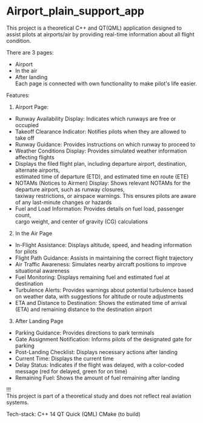 # Airport_plain_support_app

This project is a theoretical  C++ and QT(QML) application designed to  
assist pilots at airports/air by providing real-time information about all flight condition.  
  
There are 3 pages:  
- Airport  
- In the air  
- After landing  
Each page is connected with own functionality to make pilot's life easier.  
  
Features:    
  
1. Airport Page:  
- Runway Availability Display: Indicates which runways are free or occupied  
- Takeoff Clearance Indicator: Notifies pilots when they are allowed to take off  
- Runway Guidance: Provides instructions on which runway to proceed to  
- Weather Conditions Display: Provides simulated weather information affecting flights  
- Displays the filed flight plan, including departure airport, destination, alternate airports,         
estimated time of departure (ETD), and estimated time en route (ETE)        
- NOTAMs (Notices to Airmen) Display: Shows relevant NOTAMs for the departure airport, such as runway closures,        
taxiway restrictions, or airspace warnings. This ensures pilots are aware of any last-minute changes or hazards 
- Fuel and Load Information: Provides details on fuel load, passenger count,    
cargo weight, and center of gravity (CG) calculations   

2. In the Air Page  
- In-Flight Assistance: Displays altitude, speed, and heading information for pilots  
- Flight Path Guidance: Assists in maintaining the correct flight trajectory  
- Air Traffic Awareness: Simulates nearby aircraft positions to improve situational awareness  
- Fuel Monitoring: Displays remaining fuel and estimated fuel at destination
- Turbulence Alerts: Provides warnings about potential turbulence based on weather data, with suggestions for altitude or route adjustments
- ETA and Distance to Destination: Shows the estimated time of arrival (ETA) and remaining distance to the destination airport
  
3. After Landing Page  
- Parking Guidance: Provides directions to park terminals    
- Gate Assignment Notification: Informs pilots of the designated gate for parking    
- Post-Landing Checklist: Displays necessary actions after landing  
- Current Time: Displays the current time   
- Delay Status: Indicates if the flight was delayed, with a color-coded message (red for delayed, green for on time)
- Remaining Fuel: Shows the amount of fuel remaining after landing 
  
!!!  
This project is part of a theoretical study and does not reflect real aviation systems.  

Tech-stack:
C++ 14
QT Quick (QML)
CMake (to build)
